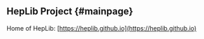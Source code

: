 HepLib Project                        {#mainpage}
---------

Home of HepLib: [https://heplib.github.io](https://heplib.github.io)
